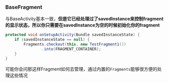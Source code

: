 ### BaseFragment
与BaseActivity基本一致，**但是它已经处理过了savedInstance来控制fragment的显示状态，所以你只需要在savedInstance为空的时候初始化你的fragment**
```java
protected void onSetupActivity(Bundle savedInstanceState) {
    if (savedInstanceState == null) {
        Fragments.checkout(this, new TestFragment1())
                .into(FRAGMENT_CONTAINER);
    }
}
```
可能你会问那这样Fragment如何去管理，通过内置的```Fragments```能够很方便的处理这些情况